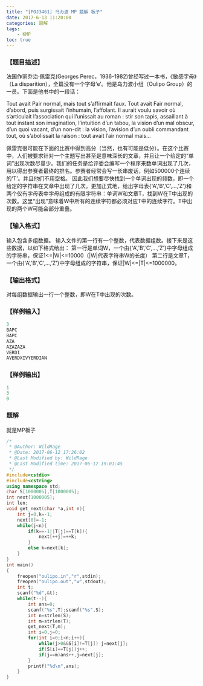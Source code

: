 ```yaml
---
title: "[POJ3461] 乌力波 MP 题解 板子"
date: 2017-6-13 11:20:00
categories: 题解
tags:
    - KMP
toc: true
---
```

### 【题目描述】
法国作家乔治·佩雷克(Georges Perec，1936-1982)曾经写过一本书，《敏感字母》（La disparition），全篇没有一个字母‘e’。他是乌力波小组（Oulipo Group）的一员。下面是他书中的一段话：
<!--more--> 
Tout avait Pair normal, mais tout s’affirmait faux. Tout avait Fair normal, d’abord, puis surgissait l’inhumain, l’affolant. Il aurait voulu savoir où s’articulait l’association qui l’unissait au roman : stir son tapis, assaillant à tout instant son imagination, l’intuition d’un tabou, la vision d’un mal obscur, d’un quoi vacant, d’un non-dit : la vision, l’avision d’un oubli commandant tout, où s’abolissait la raison : tout avait l’air normal mais…

佩雷克很可能在下面的比赛中得到高分（当然，也有可能是低分）。在这个比赛中，人们被要求针对一个主题写出甚至是意味深长的文章，并且让一个给定的“单词”出现次数尽量少。我们的任务是给评委会编写一个程序来数单词出现了几次，用以得出参赛者最终的排名。参赛者经常会写一长串废话，例如500000个连续的‘T’。并且他们不用空格。
因此我们想要尽快找到一个单词出现的频数，即一个给定的字符串在文章中出现了几次。更加正式地，给出字母表{‘A’,’B’,’C’,…,’Z’}和两个仅有字母表中字母组成的有限字符串：单词W和文章T，找到W在T中出现的次数。这里“出现”意味着W中所有的连续字符都必须对应T中的连续字符。T中出现的两个W可能会部分重叠。

### 【输入格式】  
输入包含多组数据。
输入文件的第一行有一个整数，代表数据组数。接下来是这些数据，以如下格式给出：
第一行是单词W，一个由{‘A’,’B’,’C’,…,’Z’}中字母组成的字符串，保证1<=|W|<=10000（|W|代表字符串W的长度）
第二行是文章T，一个由{‘A’,’B’,’C’,…,’Z’}中字母组成的字符串，保证|W|<=|T|<=1000000。

### 【输出格式】
对每组数据输出一行一个整数，即W在T中出现的次数。

### 【样例输入】
```c++
3
BAPC
BAPC
AZA
AZAZAZA
VERDI
AVERDXIVYERDIAN
```
### 【样例输出】    
```c++
1
3
0
```
### 题解
就是MP板子
```c++
/*
 * @Author: WildRage 
 * @Date: 2017-06-12 17:26:02 
 * @Last Modified by: WildRage
 * @Last Modified time: 2017-06-12 19:01:45
 */
#include<cstdio>
#include<cstring>
using namespace std;
char S[1000005],T[1000005];
int next[1000005];
int len;
void get_next(char *a,int n){
    int j=0,k=-1;
    next[0]=-1;
    while(j<n){
        if(k==-1||T[j]==T[k]){
            next[++j]=++k;
        }
        else k=next[k];
    }
}
int main()
{
    freopen("oulipo.in","r",stdin);
    freopen("oulipo.out","w",stdout);
    int t;
    scanf("%d",&t);
    while(t--){
        int ans=0;
        scanf("%s",T);scanf("%s",S);
        int n=strlen(S);
        int m=strlen(T);
        get_next(T,m);
        int i=0,j=0;
        for(int i=0;i<n;i++){
            while(j>0&&S[i]!=T[j]) j=next[j];
            if(S[i]==T[j])j++;
            if(j==m)ans++,j=next[j];
        }
        printf("%d\n",ans);
    }
}
```
